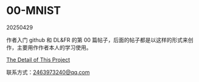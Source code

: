 # 00-MNIST
20250429

作者入门 github 和 DL&FR 的第 00 篇帖子，后面的帖子都是以这样的形式来创作，主要用作作者本人的学习使用。

[The Detail of This Project](https://github.com/fangqing408/00-MNIST/blob/master/recognition/README.md)

联系方式：2463973240@qq.com
